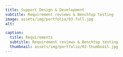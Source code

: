 ```yaml
---
title: Support Design & Development
subtitle: Requirement reviews & Benchtop testing
image: assets/img/portfolio/03-full.jpg
alt: 

caption:
  title: Requirements
  subtitle: Requirement reviews & Benchtop testing
  thumbnail: assets/img/portfolio/03-thumbnail.jpg
---
```


